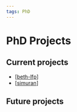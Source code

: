 ```yaml
---
tags: PhD
---
```


# PhD Projects

## Current projects

- [[beth-lfp]]
- [[simuran]]
  
## Future projects

[//begin]: # "Autogenerated link references for markdown compatibility"
[beth-lfp]: ../projects/beth-lfp "Beth LFP"
[simuran]: ../projects/simuran "SIMURAN"
[//end]: # "Autogenerated link references"